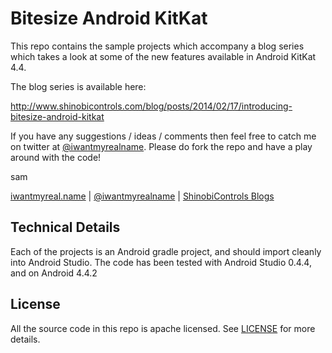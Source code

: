 # Bitesize Android KitKat

This repo contains the sample projects which accompany a blog series which takes
a look at some of the new features available in Android KitKat 4.4.

The blog series is available here:

http://www.shinobicontrols.com/blog/posts/2014/02/17/introducing-bitesize-android-kitkat

If you have any suggestions / ideas / comments then feel free to catch me on
twitter at [@iwantmyrealname](https://twitter.com/iwantmyrealname). Please do
fork the repo and have a play around with the code!

sam

[iwantmyreal.name](http://iwantmyreal.name/) | 
[@iwantmyrealname](https://twitter.com/iwantmyrealname) | 
[ShinobiControls Blogs](http://www.shinobicontrols.com/blog/?author=sdavies)


## Technical Details

Each of the projects is an Android gradle project, and should import cleanly
into Android Studio. The code has been tested with Android Studio 0.4.4, and on
Android 4.4.2


## License

All the source code in this repo is apache licensed. See [LICENSE](LICENSE) for
more details.
